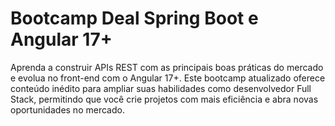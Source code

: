 # Bootcamp Deal Spring Boot e Angular 17+
Aprenda a construir APIs REST com as principais boas práticas do mercado e evolua no front-end com o Angular 17+. Este bootcamp atualizado oferece conteúdo inédito para ampliar suas habilidades como desenvolvedor Full Stack, permitindo que você crie projetos com mais eficiência e abra novas oportunidades no mercado.
